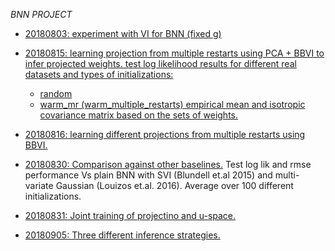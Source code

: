*BNN PROJECT*

*  <a href="https://melaniefp.github.io/bnn/20180803_bnn_vi_fixed_g/ACTIVATION=rbf-DIM_U=2.html">20180803: experiment with VI for BNN (fixed g)</a>

* <a href="https://melaniefp.github.io/bnn/20180815_vi_pca_diff_init/TYPE=avg_llh_test-INIT=random-DB=boston.html">20180815: learning projection from multiple restarts using PCA + BBVI to infer projected weights.
test log likelihood results for different real datasets and types of initializations:
	- random
	- warm_mr (warm_multiple_restarts) empirical mean and isotropic covariance matrix based on the sets of weights.</a>

* <a href="https://melaniefp.github.io/bnn/20180816_vi_diff_proj/TYPE=avg_llh_test-INIT=random-DB=yacht-PROJ=ica.html">20180816: learning different projections from multiple restarts using BBVI.</a>

* <a href="https://melaniefp.github.io/bnn/20180830_pbnn_baselines/TYPE=rmse_test-ACTIVATION=relu-DB=yacht.html">20180830: Comparison against other baselines.</a> Test log lik and rmse performance Vs plain BNN with SVI (Blundell et.al 2015) and multi-variate Gaussian (Louizos et.al. 2016). Average over 100 different initializations.

* <a href="https://melaniefp.github.io/bnn/20180831_joint_optim/TYPE=rmse_test-ACTIVATION=relu-CRITERIA=avg-DB=yacht.html">20180831: Joint training of projectino and u-space.</a>

* <a href="https://melaniefp.github.io/bnn/20180905_seq_and_joint_optim/MODEL=joint_pbnn-TYPE=avg_llh_test-ACTIVATION=rbf-CRITERIA=avg-DB=boston.html">20180905: Three different inference strategies.</a>
